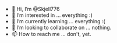 - 👋 Hi, I’m @Skjell776
- 👀 I’m interested in ... everything :)
- 🌱 I’m currently learning ... everything :(
- 💞️ I’m looking to collaborate on ... nothing.
- 📫 How to reach me ... don't, yet.

<!---
Skjell776/Skjell776 is a ✨ special ✨ repository because its `README.md` (this file) appears on your GitHub profile.
You can click the Preview link to take a look at your changes.
--->
